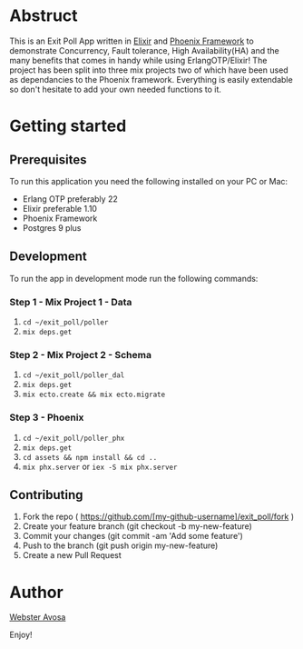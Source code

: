 # Abstruct
This is an Exit Poll App written in [Elixir](https://elixir-lang.org/) and [Phoenix Framework](https://www.phoenixframework.org/) to demonstrate Concurrency, Fault tolerance, High Availability(HA) and the many benefits that comes in handy while using ErlangOTP/Elixir!
The project has been split into three mix projects two of which have been used as dependancies to the Phoenix framework.
Everything is easily extendable so don't hesitate to add your own needed functions to it.

# Getting started
## Prerequisites 
To run this application you need the following installed on your PC or Mac:
  * Erlang OTP preferably 22
  * Elixir preferable 1.10
  * Phoenix Framework
  * Postgres 9 plus
  
## Development 
To run the app in development mode run the following commands:
### Step 1 - Mix Project 1 - Data 
1. ```cd ~/exit_poll/poller```
2. ```mix deps.get```

### Step 2 - Mix Project 2 - Schema
1. ```cd ~/exit_poll/poller_dal```
2. ```mix deps.get```
3. ```mix ecto.create && mix ecto.migrate```

### Step 3 - Phoenix 
1. ```cd ~/exit_poll/poller_phx```
2. ```mix deps.get```
3. ```cd assets && npm install && cd .. ```
4. ```mix phx.server``` or ```iex -S mix phx.server```


## Contributing
1. Fork the repo ( https://github.com/[my-github-username]/exit_poll/fork )
2. Create your feature branch (git checkout -b my-new-feature)
3. Commit your changes (git commit -am 'Add some feature')
4. Push to the branch (git push origin my-new-feature)
5. Create a new Pull Request 

# Author 
[Webster Avosa](https://github.com/avosa)


Enjoy!
